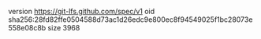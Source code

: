 version https://git-lfs.github.com/spec/v1
oid sha256:28fd82ffe0504588d73ac1d26edc9e800ec8f94549025f1bc28073e558e08c8b
size 3968
